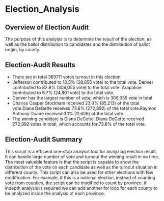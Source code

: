 # Election_Analysis

## Overview of Election Audit

The purpose of this analysis is to determine the result of the election, as well as the ballot distribution to candidates and the distribution of ballot origin, by county.

## Election-Audit Results

- There are in total 369711 votes turnout in this election
- Jefferson contributed to 10.5% (38,855 vote) to the total vote. Denver contributed to 82.8% (306,055 vote) to the total vote. Arapahoe contributed to 6.7% (24,801 vote) to the total vote.
- Denver has the largest number of vote, which is 306,055 vote in total
- Charles Casper Stockham received 23.0% (85,213) of the total vote.Diana DeGette received 73.8% (272,892) of the total vote.Raymon Anthony Doane received 3.1% (11,606) of the total vote.
- The winning candidate is Diana DeGette. Diana DeGette received 272,892 votes in total, which accounts for 73.8% of the total vote.

## Election-Audit Summary

This script is a efficient one-stop analysis tool for analyzing election result. It can handle large number of vote and turnout the winning result in no time. The most valueble feature is that the script is capable to show the distribution of the vote on each candidate as well as the turnout situation in different county. This script can also be used for other elections with few modification. For example, if this is a national election, instead of counting vote from counties, the script can be modified to count by province. if indepth analysis is required we can add another for loop for each county to be analyzed inside the analysis of each province.
